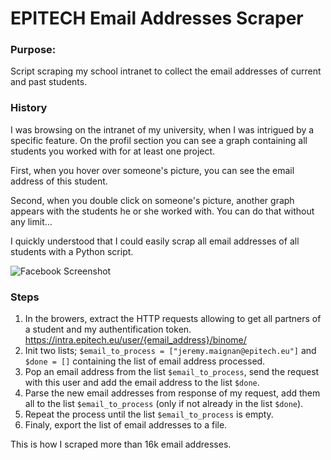 # EPITECH Email Addresses Scraper

### Purpose: 
Script scraping my school intranet to collect the email addresses of current and past students.

### History
I was browsing on the intranet of my university, when I was intrigued by a specific feature. On the profil section you can see a graph containing all students you worked with for at least one project.

First, when you hover over someone's picture, you can see the email address of this student.

Second, when you double click on someone's picture, another graph appears with the students he or she worked with. You can do that without any limit...

I quickly understood that I could easily scrap all email addresses of all students with a Python script.

![Facebook Screenshot](https://github.com/jeremymaignan/epitech-email-addresses-scraper/blob/master/Screenshot%202021-10-18%20at%2014.53.31.png?raw=trueg)


### Steps
1. In the browers, extract the HTTP requests allowing to get all partners of a student and my authentification token. https://intra.epitech.eu/user/{email_address}/binome/
2. Init two lists; `$email_to_process = ["jeremy.maignan@epitech.eu"]` and `$done = []` containing the list of email address processed.
3. Pop an email address from the list `$email_to_process`, send the request with this user and add the email address to the list `$done`.
4. Parse the new email addresses from response of my request, add them all to the list `$email_to_process` (only if not already in the list `$done`).
5. Repeat the process until the list `$email_to_process` is empty.
6. Finaly, export the list of email addresses to a file.

This is how I scraped more than 16k email addresses.
